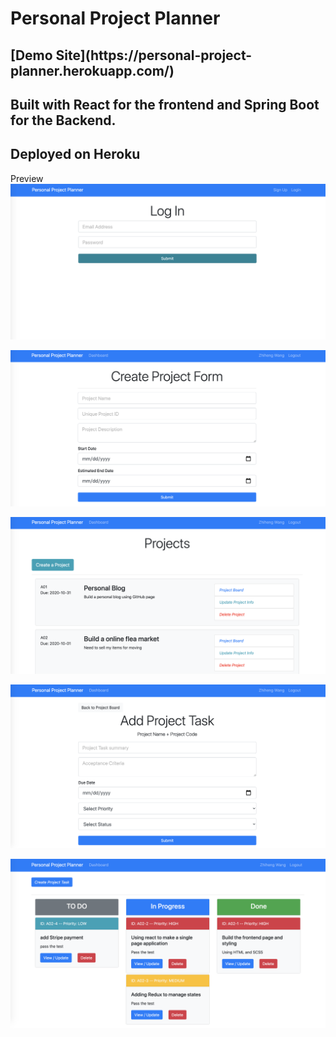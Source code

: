<h1> Personal Project Planner </h1>

<h2> [Demo Site](https://personal-project-planner.herokuapp.com/) </h2>

<h2> Built with React for the frontend and Spring Boot for the Backend. </h2>

<h2> Deployed on Heroku </h2>

Preview 
![Image of Login](https://github.com/zwang759/personal-project-planner-app/blob/master/previews/log%20in.png)

![Image of Create Project From](https://github.com/zwang759/personal-project-planner-app/blob/master/previews/create%20a%20project.png)

![Image of Projects Dashboard](https://github.com/zwang759/personal-project-planner-app/blob/master/previews/projects.png)

![Image of Create Task From](https://github.com/zwang759/personal-project-planner-app/blob/master/previews/add%20a%20project%20task.png)

![Image of Tasks Dashboard](https://github.com/zwang759/personal-project-planner-app/blob/master/previews/project%20tasks.png)





